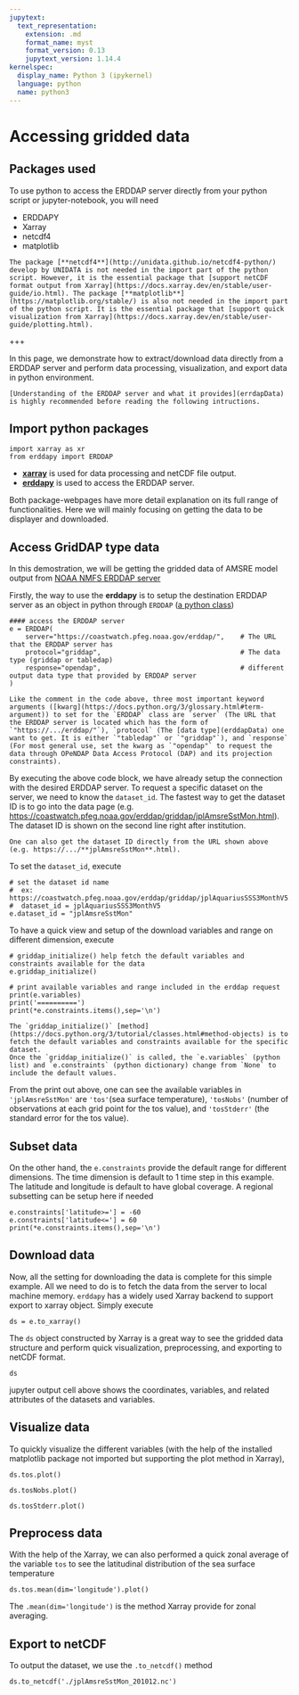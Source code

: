 ```yaml
---
jupytext:
  text_representation:
    extension: .md
    format_name: myst
    format_version: 0.13
    jupytext_version: 1.14.4
kernelspec:
  display_name: Python 3 (ipykernel)
  language: python
  name: python3
---
```


Accessing gridded data
===

## Packages used
To use python to access the ERDDAP server directly from your python script or jupyter-notebook, you will need
- ERDDAPY
- Xarray
- netcdf4 
- matplotlib

```{note}
The package [**netcdf4**](http://unidata.github.io/netcdf4-python/) develop by UNIDATA is not needed in the import part of the python script. However, it is the essential package that [support netCDF format output from Xarray](https://docs.xarray.dev/en/stable/user-guide/io.html). The package [**matplotlib**](https://matplotlib.org/stable/) is also not needed in the import part of the python script. It is the essential package that [support quick visualization from Xarray](https://docs.xarray.dev/en/stable/user-guide/plotting.html). 
```

+++

In this page, we demonstrate how to extract/download data directly from a ERDDAP server and perform data processing, visualization, and export data in python environment. 

```{tip}
[Understanding of the ERDDAP server and what it provides](errdapData) is highly recommended before reading the following intructions.
```

## Import python packages
```{code-cell} ipython3
import xarray as xr
from erddapy import ERDDAP
```
- [**xarray**](https://docs.xarray.dev/en/stable/getting-started-guide/why-xarray.html) is used for data processing and netCDF file output. 
- [**erddapy**](https://ioos.github.io/erddapy/00-quick_intro-output.html) is used to access the ERDDAP server.

Both package-webpages have more detail explanation on its full range of functionalities. 
Here we will mainly focusing on getting the data to be displayer and downloaded.


## Access GridDAP type data
In this demostration, we will be getting the gridded data of AMSRE model output from [NOAA NMFS ERDDAP server](https://coastwatch.pfeg.noaa.gov/erddap/griddap/jplAmsreSstMon.html)

Firstly, the way to use the **erddapy** is to setup the destination ERDDAP server as an object in python through `ERDDAP` ([a python class](https://docs.python.org/3/tutorial/classes.html))
```{code-cell} ipython3
#### access the ERDDAP server
e = ERDDAP(
    server="https://coastwatch.pfeg.noaa.gov/erddap/",    # The URL that the ERDDAP server has
    protocol="griddap",                                   # The data type (griddap or tabledap)
    response="opendap",                                   # different output data type that provided by ERDDAP server       
)
```

```{note}
Like the comment in the code above, three most important keyword arguments ([kwarg](https://docs.python.org/3/glossary.html#term-argument)) to set for the `ERDDAP` class are `server` (The URL that the ERDDAP server is located which has the form of `"https://.../erddap/"`), `protocol` (The [data type](erddapData) one want to get. It is either `"tabledap"` or `"griddap"`), and `response` (For most general use, set the kwarg as `"opendap"` to request the data through OPeNDAP Data Access Protocol (DAP) and its projection constraints).
```
By executing the above code block, we have already setup the connection with the desired ERDDAP server. 
To request a specific dataset on the server, we need to know the `dataset_id`.
The fastest way to get the dataset ID is to go into the data page (e.g. https://coastwatch.pfeg.noaa.gov/erddap/griddap/jplAmsreSstMon.html).
The dataset ID is shown on the second line right after institution. 
```{tip}
One can also get the dataset ID directly from the URL shown above (e.g. https://.../**jplAmsreSstMon**.html).
```
To set the `dataset_id`, execute
```{code-cell} ipython3
# set the dataset id name 
#  ex:  https://coastwatch.pfeg.noaa.gov/erddap/griddap/jplAquariusSSS3MonthV5.html
#  dataset_id = jplAquariusSSS3MonthV5
e.dataset_id = "jplAmsreSstMon"
```

To have a quick view and setup of the download variables and range on different dimension, execute
```{code-cell} ipython3
# griddap_initialize() help fetch the default variables and constraints available for the data
e.griddap_initialize()

# print available variables and range included in the erddap request
print(e.variables)
print('==========')
print(*e.constraints.items(),sep='\n')
```

```{note}
The `griddap_initialize()` [method](https://docs.python.org/3/tutorial/classes.html#method-objects) is to fetch the default variables and constraints available for the specific dataset.
Once the `griddap_initialize()` is called, the `e.variables` (python list) and `e.constraints` (python dictionary) change from `None` to include the default values. 
```

From the print out above, one can see the available variables in `'jplAmsreSstMon'` are `'tos'`(sea surface temperature), `'tosNobs'` (number of observations at each grid point for the tos value), and `'tosStderr'` (the standard error for the tos value).

## Subset data
On the other hand, the `e.constraints` provide the default range for different dimensions. 
The time dimension is default to 1 time step in this example. 
The latitude and longitude is default to have global coverage.
A regional subsetting can be setup here if needed
```{code-cell} ipython3
e.constraints['latitude>='] = -60
e.constraints['latitude<='] = 60
print(*e.constraints.items(),sep='\n')
```

## Download data 
Now, all the setting for downloading the data is complete for this simple example.
All we need to do is to fetch the data from the server to local machine memory.
`erddapy` has a widely used Xarray backend to support export to xarray object. 
Simply execute
```{code-cell} ipython3
ds = e.to_xarray()
```

The `ds` object constructed by Xarray is a great way to see the gridded data structure and perform quick visualization, preprocessing, and exporting to netCDF format.
```{code-cell} ipython3
ds
```
jupyter output cell above shows the coordinates, variables, and related attributes of the datasets and variables. 


## Visualize data 
To quickly visualize the different variables (with the help of the installed matplotlib package not imported but supporting the plot method in Xarray),
```{code-cell} ipython3
ds.tos.plot()
```
```{code-cell} ipython3
ds.tosNobs.plot()
```
```{code-cell} ipython3
ds.tosStderr.plot()
```

## Preprocess data
With the help of the Xarray, we can also performed a quick zonal average of the variable `tos` to see the latitudinal distribution of the sea surface temperature
```{code-cell} ipython3
ds.tos.mean(dim='longitude').plot()
```
The `.mean(dim='longitude')` is the method Xarray provide for zonal averaging.

## Export to netCDF
To output the dataset, we use the `.to_netcdf()` method
```
ds.to_netcdf('./jplAmsreSstMon_201012.nc')
```



















